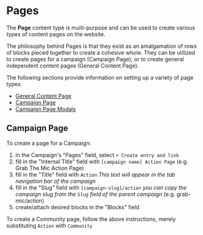 # Pages

The **Page** content type is multi-purpose and can be used to create various types of content pages on the website.

The philosophy behind Pages is that they exist as an amalgamation of rows of blocks pieced together to create a cohesive whole. They can be utilized to create pages for a campaign (Campaign Page), or to create general independent content pages (General Content Page).

The following sections provide information on setting up a variety of page types.

* [General Content Page](page-creation.md)
* [Campaign Page](campaign-page.md)
* [Campaign Page Modals](campaign-page-modals.md)

## Campaign Page

To create a page for a Campaign:

1.  in the Campaign's "Pages" field, select `+ Create entry and link`
2.  fill in the "Internal Title" field with `[campaign name] Action Page` (e.g. Grab The Mic Action Page)
3.  fill in the "Title" field with `Action` _This text will appear in the tab navigation bar of the campaign_
4.  fill in the "Slug" field with `[campaign-slug]/action` _you can copy the campaign slug from the `Slug` field of the parent campaign_ (e.g. grab-mic/action)
5.  create/attach desired blocks in the "Blocks" field

To create a Community page, follow the above instructions, merely substituting `Action` with `Community`


